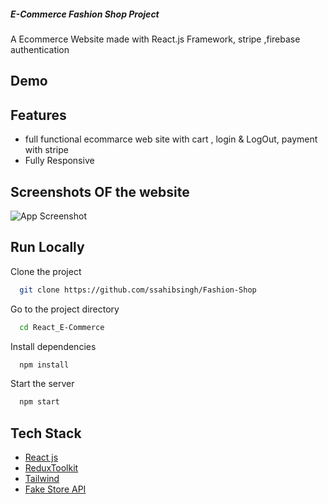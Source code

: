 ##### E-Commerce Fashion Shop Project ######

A Ecommerce Website made with React.js Framework, stripe ,firebase authentication


## Demo



## Features

- full functional ecommarce web site with cart , login & LogOut, payment with stripe 
- Fully Responsive


## Screenshots OF the website

![App Screenshot](https://ibb.co/4dzYCQm)



## Run Locally

Clone the project

```bash
  git clone https://github.com/ssahibsingh/Fashion-Shop
```

Go to the project directory

```bash
  cd React_E-Commerce
```

Install dependencies

```bash
  npm install
```

Start the server

```bash
  npm start
```



## Tech Stack

* [React js](https://reactjs.org/)
* [ReduxToolkit](https://redux.js.org/)
* [Tailwind ](https://getbootstrap.com/)
* [Fake Store API](https://fakestoreapi.com/)






